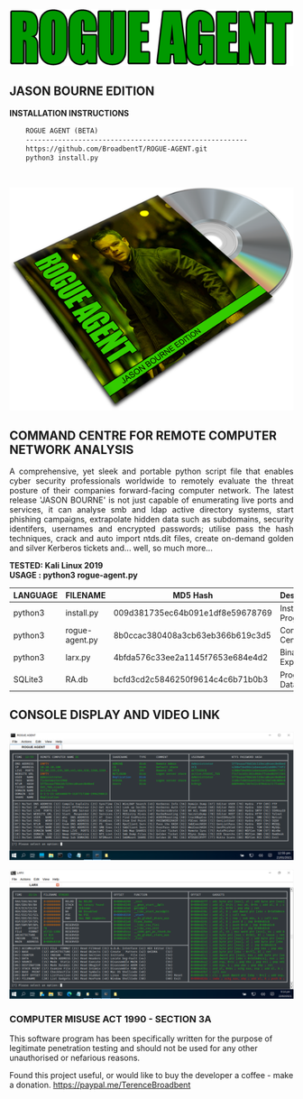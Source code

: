<p align="center">
  <img src="https://github.com/BroadbentT/ROGUE-AGENT/blob/main/picture0.png">
</p>

## JASON BOURNE EDITION

**INSTALLATION INSTRUCTIONS**

        ROGUE AGENT (BETA)
        -------------------------------------------------------
        https://github.com/BroadbentT/ROGUE-AGENT.git
        python3 install.py
<br>

<p align="center">
  <img src="https://github.com/BroadbentT/ROGUE-AGENT/blob/main/picture1.png">
</p>

## COMMAND CENTRE FOR REMOTE COMPUTER NETWORK ANALYSIS

<p align="justify">
A comprehensive, yet sleek and portable python script file that enables cyber security professionals worldwide to remotely evaluate the threat posture of their companies forward-facing computer network. The latest release 'JASON BOURNE' is not just capable of enumerating live ports and services, it can analyse smb and ldap active directory systems, start phishing campaigns, extrapolate hidden data such as subdomains, security identifers, usernames and encrypted passwords; utilise pass the hash techniques, crack and auto import ntds.dit files, create on-demand golden and silver Kerberos tickets and... well, so much more...
</p>

**TESTED: Kali Linux 2019** <br>
**USAGE : python3 rogue-agent.py** <br>

| LANGUAGE  | FILENAME       | MD5 Hash                         | Description         | Version      |
|------     |-------         | -------                          | ----                |  ----        |
| python3   | install.py     | 009d381735ec64b091e1df8e59678769 | Install Program     | TREADSTONE   |
| python3   | rogue-agent.py | 8b0ccac380408a3cb63eb366b619c3d5 | Command Centre      | TREADSTONE   |
| python3   | larx.py        | 4bfda576c33ee2a1145f7653e684e4d2 | Binary Exploitation | LARX | 
| SQLite3   | RA.db          | bcfd3cd2c5846250f9614c4c6b71b0b3 | Program Database    | TREADSTONE   |

       
## CONSOLE DISPLAY AND VIDEO LINK

[![WinMaster](https://github.com/BroadbentT/ROGUE-AGENT/blob/main/picture2.png)](https://youtu.be/RJJNH-r4vw8 "RogueAgent")

<p align="center">
  <img src="https://github.com/BroadbentT/ROGUE-AGENT/blob/main/picture3.png">
</p>

### COMPUTER MISUSE ACT 1990 - SECTION 3A
This software program has been specifically written for the purpose of legitimate penetration testing and should not be used for any other unauthorised or nefarious reasons.

Found this project useful, or would like to buy the developer a coffee - make a donation.
https://paypal.me/TerenceBroadbent
